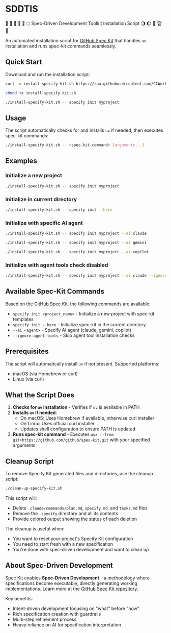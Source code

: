 # SDDTIS

🌾 🥳 🌋 🏰 🌅 🌕 Spec-Driven Development Toolkit Installation Script 🌖 🌔 🌈 🏆 👑

An automated installation script for [GitHub Spec Kit](https://github.com/github/spec-kit) that handles `uv` installation and runs spec-kit commands seamlessly.

## Quick Start

Download and run the installation script:

```bash
curl -o install-specify-kit.sh https://raw.githubusercontent.com/CCWorkforce/SDDTIS/main/install-specify-kit.sh
```

```bash
chmod +x install-specify-kit.sh
```

```bash
./install-specify-kit.sh -- specify init myproject
```

## Usage

The script automatically checks for and installs `uv` if needed, then executes spec-kit commands:

```bash
./install-specify-kit.sh -- <spec-kit-command> [arguments...]
```

## Examples

### Initialize a new project

```bash
./install-specify-kit.sh -- specify init myproject
```

### Initialize in current directory

```bash
./install-specify-kit.sh -- specify init --here
```

### Initialize with specific AI agent

```bash
./install-specify-kit.sh -- specify init myproject --ai claude
```

```bash
./install-specify-kit.sh -- specify init myproject --ai gemini
```

```bash
./install-specify-kit.sh -- specify init myproject --ai copilot
```

### Initialize with agent tools check disabled

```bash
./install-specify-kit.sh -- specify init myproject --ai claude --ignore-agent-tools
```

## Available Spec-Kit Commands

Based on the [GitHub Spec Kit](https://github.com/github/spec-kit), the following commands are available:

- `specify init <project_name>` - Initialize a new project with spec-kit templates
- `specify init --here` - Initialize spec-kit in the current directory
- `--ai <agent>` - Specify AI agent (claude, gemini, copilot)
- `--ignore-agent-tools` - Skip agent tool installation checks

## Prerequisites

The script will automatically install `uv` if not present. Supported platforms:

- macOS (via Homebrew or curl)
- Linux (via curl)

## What the Script Does

1. **Checks for `uv` installation** - Verifies if `uv` is available in PATH
2. **Installs `uv` if needed**:
   - On macOS: Uses Homebrew if available, otherwise curl installer
   - On Linux: Uses official curl installer
   - Updates shell configuration to ensure PATH is updated
3. **Runs spec-kit command** - Executes `uvx --from git+https://github.com/github/spec-kit.git` with your specified arguments

## Cleanup Script

To remove Specify Kit generated files and directories, use the cleanup script:

```bash
./clean-up-specify-kit.sh
```

This script will:
- Delete `.claude/commands/plan.md`, `specify.md`, and `tasks.md` files
- Remove the `.specify` directory and all its contents
- Provide colored output showing the status of each deletion

The cleanup is useful when:
- You want to reset your project's Specify Kit configuration
- You need to start fresh with a new specification
- You're done with spec-driven development and want to clean up

## About Spec-Driven Development

Spec Kit enables **Spec-Driven Development** - a methodology where specifications become executable, directly generating working implementations. Learn more at the [GitHub Spec Kit repository](https://github.com/github/spec-kit).

Key benefits:

- Intent-driven development focusing on "what" before "how"
- Rich specification creation with guardrails
- Multi-step refinement process
- Heavy reliance on AI for specification interpretation
